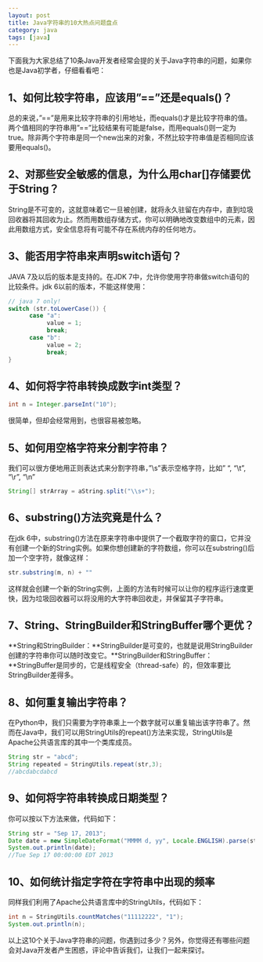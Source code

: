 ```yaml
---
layout: post
title: Java字符串的10大热点问题盘点
category: java
tags: [java]
---
```


下面我为大家总结了10条Java开发者经常会提的关于Java字符串的问题，如果你也是Java初学者，仔细看看吧：

## 1、如何比较字符串，应该用”==”还是equals()？

总的来说，”==”是用来比较字符串的引用地址，而equals()才是比较字符串的值。两个值相同的字符串用”==”比较结果有可能是false，而用equals()则一定为true。除非两个字符串是同一个new出来的对象，不然比较字符串值是否相同应该要用equals()。

## 2、对那些安全敏感的信息，为什么用char[]存储要优于String？

String是不可变的，这就意味着它一旦被创建，就将永久驻留在内存中，直到垃圾回收器将其回收为止。然而用数组存储方式，你可以明确地改变数组中的元素，因此用数组方式，安全信息将有可能不存在系统内存的任何地方。

## 3、能否用字符串来声明switch语句？

JAVA 7及以后的版本是支持的。在JDK 7中，允许你使用字符串做switch语句的比较条件。jdk 6以前的版本，不能这样使用：

```java
// java 7 only!
switch (str.toLowerCase()) {
      case "a":
           value = 1;
           break;
      case "b":
           value = 2;
           break;
}
```

## 4、如何将字符串转换成数字int类型？

```java
int n = Integer.parseInt("10");
```

很简单，但却会经常用到，也很容易被忽略。

## 5、如何用空格字符来分割字符串？

我们可以很方便地用正则表达式来分割字符串，”\s”表示空格字符，比如” “, “\t”, “\r”, “\n”

```java
String[] strArray = aString.split("\\s+");
```

## 6、substring()方法究竟是什么？

在jdk 6中，substring()方法在原来字符串中提供了一个截取字符的窗口，它并没有创建一个新的String实例。如果你想创建新的字符数组，你可以在substring()后加一个空字符，就像这样：

```java
str.substring(m, n) + ""
```

这样就会创建一个新的String实例，上面的方法有时候可以让你的程序运行速度更快，因为垃圾回收器可以将没用的大字符串回收走，并保留其子字符串。

## 7、String、StringBuilder和StringBuffer哪个更优？

**String和StringBuilder：**StringBuilder是可变的，也就是说用StringBuilder创建的字符串你可以随时改变它。**StringBuilder和StringBuffer：**StringBuffer是同步的，它是线程安全（thread-safe）的，但效率要比StringBuilder差得多。

## 8、如何重复输出字符串？

在Python中，我们只需要为字符串乘上一个数字就可以重复输出该字符串了。然而在Java中，我们可以用StringUtils的repeat()方法来实现，StringUtils是Apache公共语言库的其中一个类库成员。

```java
String str = "abcd";
String repeated = StringUtils.repeat(str,3);
//abcdabcdabcd
```

## 9、如何将字符串转换成日期类型？

你可以按以下方法来做，代码如下：

```java
String str = "Sep 17, 2013";
Date date = new SimpleDateFormat("MMMM d, yy", Locale.ENGLISH).parse(str);
System.out.println(date);
//Tue Sep 17 00:00:00 EDT 2013
```

## 10、如何统计指定字符在字符串中出现的频率

同样我们利用了Apache公共语言库中的StringUtils，代码如下：

```java
int n = StringUtils.countMatches("11112222", "1");
System.out.println(n);
```

以上这10个关于Java字符串的问题，你遇到过多少？另外，你觉得还有哪些问题会对Java开发者产生困惑，评论中告诉我们，让我们一起来探讨。
